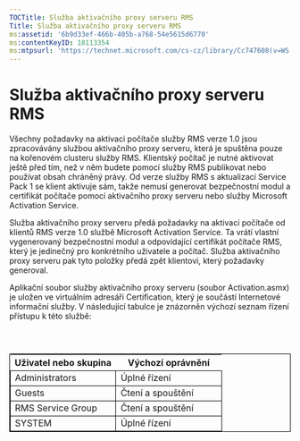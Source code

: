 ```yaml
---
TOCTitle: Služba aktivačního proxy serveru RMS
Title: Služba aktivačního proxy serveru RMS
ms:assetid: '6b9d33ef-466b-405b-a768-54e5615d6770'
ms:contentKeyID: 18113354
ms:mtpsurl: 'https://technet.microsoft.com/cs-cz/library/Cc747608(v=WS.10)'
---
```


Služba aktivačního proxy serveru RMS
====================================

Všechny požadavky na aktivaci počítače služby RMS verze 1.0 jsou zpracovávány službou aktivačního proxy serveru, která je spuštěna pouze na kořenovém clusteru služby RMS. Klientský počítač je nutné aktivovat ještě před tím, než v něm budete pomocí služby RMS publikovat nebo používat obsah chráněný právy. Od verze služby RMS s aktualizací Service Pack 1 se klient aktivuje sám, takže nemusí generovat bezpečnostní modul a certifikát počítače pomocí aktivačního proxy serveru nebo služby Microsoft Activation Service.

Služba aktivačního proxy serveru předá požadavky na aktivaci počítače od klientů RMS verze 1.0 službě Microsoft Activation Service. Ta vrátí vlastní vygenerovaný bezpečnostní modul a odpovídající certifikát počítače RMS, který je jedinečný pro konkrétního uživatele a počítač. Služba aktivačního proxy serveru pak tyto položky předá zpět klientovi, který požadavky generoval.

Aplikační soubor služby aktivačního proxy serveru (soubor Activation.asmx) je uložen ve virtuálním adresáři Certification, který je součástí Internetové informační služby. V následující tabulce je znázorněn výchozí seznam řízení přístupu k této službě:

###  

 
<table style="border:1px solid black;">
<colgroup>
<col width="50%" />
<col width="50%" />
</colgroup>
<thead>
<tr class="header">
<th>Uživatel nebo skupina</th>
<th>Výchozí oprávnění</th>
</tr>
</thead>
<tbody>
<tr class="odd">
<td style="border:1px solid black;">Administrators</td>
<td style="border:1px solid black;">Úplné řízení</td>
</tr>
<tr class="even">
<td style="border:1px solid black;">Guests</td>
<td style="border:1px solid black;">Čtení a spouštění</td>
</tr>
<tr class="odd">
<td style="border:1px solid black;">RMS Service Group</td>
<td style="border:1px solid black;">Čtení a spouštění</td>
</tr>
<tr class="even">
<td style="border:1px solid black;">SYSTEM</td>
<td style="border:1px solid black;">Úplné řízení</td>
</tr>
</tbody>
</table>

